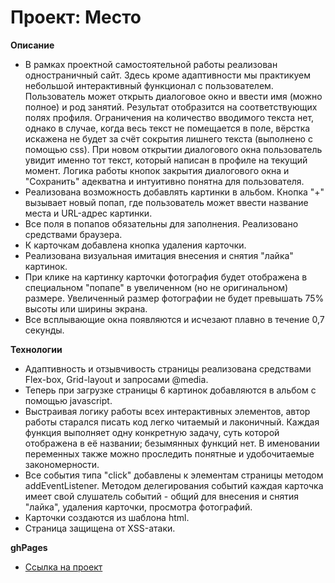 # Проект: Место

**Описание**

* В рамках проектной самостоятельной работы реализован одностраничный сайт. Здесь кроме адаптивности мы практикуем небольшой интерактивный функционал с пользователем. Пользователь может открыть диалоговое окно и ввести имя (можно полное) и род занятий. Результат отобразится на соответствующих полях профиля. Ограничения на количество вводимого текста нет, однако в случае, когда весь текст не помещается в поле, вёрстка искажена не будет за счёт сокрытия лишнего текста (выполнено с помощью css). При новом открытии диалогового окна пользователь увидит именно тот текст, который написан в профиле на текущий момент. Логика работы кнопок закрытия диалогового окна и "Сохранить" адекватна и интуитивно понятна для пользователя.
* Реализована возможность добавлять картинки в альбом. Кнопка "+" вызывает новый попап, где пользователь может ввести название места и URL-адрес картинки.
* Все поля в попапов обязательны для заполнения. Реализовано средствами браузера.
* К карточкам добавлена кнопка удаления карточки.
* Реализована визуальная имитация внесения и снятия "лайка" картинок.
* При клике на картинку карточки фотография будет отображена в специальном "попапе" в увеличенном (но не оригинальном) размере. Увеличенный размер фотографии не будет превышать 75% высоты или ширины экрана.
* Все всплывающие окна появляются и исчезают плавно в течение 0,7 секунды.

**Технологии**

* Адаптивность и отзывчивость страницы реализована средствами Flex-box, Grid-layout и запросами @media.
* Теперь при загрузке страницы 6 картинок добавляются в альбом с помощью javascript.
* Выстраивая логику работы всех интерактивных элементов, автор работы старался писать код легко читаемый и лаконичный. Каждая функция выполняет одну конкретную задачу, суть которой отображена в её названии; безымянных функций нет. В именовании переменных также можно проследить понятные и удобочитаемые закономерности.
* Все события типа "click" добавлены к элементам страницы методом addEventListener. Методом делегирования событий каждая карточка имеет свой слушатель событий - общий для внесения и снятия "лайка", удаления карточки, просмотра фотографий.
* Карточки создаются из шаблона html.
* Страница защищена от XSS-атаки.

**ghPages**

- [Ссылка на проект](https://ivan1vasilyev.github.io/mesto/index.html)
